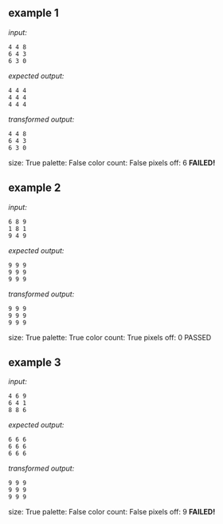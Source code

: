 
## example 1
*input:*
```
4 4 8
6 4 3
6 3 0
```
*expected output:*
```
4 4 4
4 4 4
4 4 4
```
*transformed output:*
```
4 4 8
6 4 3
6 3 0
```
size: True
palette: False
color count: False
pixels off: 6
**FAILED!**

## example 2
*input:*
```
6 8 9
1 8 1
9 4 9
```
*expected output:*
```
9 9 9
9 9 9
9 9 9
```
*transformed output:*
```
9 9 9
9 9 9
9 9 9
```
size: True
palette: True
color count: True
pixels off: 0
PASSED

## example 3
*input:*
```
4 6 9
6 4 1
8 8 6
```
*expected output:*
```
6 6 6
6 6 6
6 6 6
```
*transformed output:*
```
9 9 9
9 9 9
9 9 9
```
size: True
palette: False
color count: False
pixels off: 9
**FAILED!**
